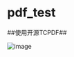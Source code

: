 # pdf_test

##使用开源TCPDF##

![image](http://http://github.com/xiamijun/pdf_test/raw/master/image/demo.png)
